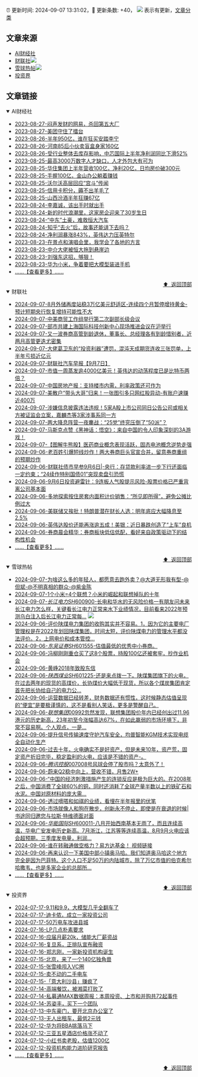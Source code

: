 ##

:alarm_clock: 更新时间: 2024-09-07 13:31:02，:rocket: 更新条数: +40， ![](/assets/dot.png) 表示有更新，[文章分类](/TAGS.md)

## 文章来源

- [AI财经社](#ai财经社)  
- [财联社](#财联社)![](/assets/dot.png)   
- [雪球热帖](#雪球热帖)![](/assets/dot.png)   
- [投资界](#投资界)  

## 文章链接

<details open>
<summary id="ai财经社">
 AI财经社
</summary>


- [2023-08-27-闷声发财的网易，杀回第五大厂](https://www.aicaijing.com.cn/article/18610)  
- [2023-08-27-美团守住了擂台](https://www.aicaijing.com.cn/article/18611)  
- [2023-08-26-半年950亿，谁在狂买安踏李宁](https://www.aicaijing.com.cn/article/18607)  
- [2023-08-26-河南85后小伙卖盲盒身家160亿](https://www.aicaijing.com.cn/article/18608)  
- [2023-08-26-受行业整体去库存影响，中芯国际上半年净利润同比下滑52%](https://www.aicaijing.com.cn/article/18609)  
- [2023-08-25-最高3000万数字人才缺口，人才外包大有可为](https://www.aicaijing.com.cn/article/18601)  
- [2023-08-25-华住集团上半年营收100亿，净利20亿，日均房价破300元](https://www.aicaijing.com.cn/article/18602)  
- [2023-08-25-手握100亿，金山办公躺着赚钱](https://www.aicaijing.com.cn/article/18603)  
- [2023-08-25-沃尔沃高层回应“宫斗”传闻](https://www.aicaijing.com.cn/article/18604)  
- [2023-08-25-信用卡积分，薅不出羊毛了](https://www.aicaijing.com.cn/article/18605)  
- [2023-08-25-山西汾酒半年狂赚67亿](https://www.aicaijing.com.cn/article/18606)  
- [2023-08-24-李嘉诚，该出手时就出手](https://www.aicaijing.com.cn/article/18596)  
- [2023-08-24-新的时代浪潮里，这家房企迎来了30岁生日](https://www.aicaijing.com.cn/article/18597)  
- [2023-08-24-“中东”土豪，难救恒大汽车](https://www.aicaijing.com.cn/article/18598)  
- [2023-08-24-知乎“去火”后，故事还能讲下去吗？](https://www.aicaijing.com.cn/article/18599)  
- [2023-08-24-净利润暴涨843%，英伟达力压英特尔](https://www.aicaijing.com.cn/article/18600)  
- [2023-08-23-在景点和演唱会里，我学会了各地的方言](https://www.aicaijing.com.cn/article/18591)  
- [2023-08-23-中介大佬被恒大拖到悬崖边](https://www.aicaijing.com.cn/article/18592)  
- [2023-08-23-刘强东这招，够狠！](https://www.aicaijing.com.cn/article/18593)  
- [2023-08-23-华为小米，争着要把大模型装进手机](https://www.aicaijing.com.cn/article/18594)  
- [......【查看更多】......](/details/AI财经社.md)

<div align="right"><a href="#文章来源">⬆ &nbsp;返回顶部</a></div>
</details>

<details open>
<summary id="财联社">
 财联社
</summary>


- [2024-09-07-8月外储再度站稳3万亿美元舒适区-连续四个月暂停增持黄金-预计短期央行恢复增持可能性不大](https://www.cls.cn/detail/1792205)  
- [2024-09-07-中美商贸工作组举行第二次副部长级会议](https://www.cls.cn/detail/1792203)  
- [2024-09-07-部市共建上海国际科技创新中心现场推进会议在沪举行](https://www.cls.cn/detail/1792195)  
- [2024-09-07-又一波券商高管到龄退休，董事长、总经理各有到龄惜别者，近两月高管更迭尤密集](https://www.cls.cn/detail/1792033)  
- [2024-09-07-大佬葛卫东的“投资利器”遭罚，混沌天成期货连收三张罚单，上半年亏损近亿元](https://www.cls.cn/detail/1792039)  
- [2024-09-07-财联社汽车早报【9月7日】](https://www.cls.cn/detail/1792013)  
- [2024-09-07-市值一周蒸发逾4000亿美元！英伟达的动荡程度已是比特币两倍？](https://www.cls.cn/detail/1792010)  
- [2024-09-07-中国房地产报：支持楼市内需，利率政策还可作为](https://www.cls.cn/detail/1792014)  
- [2024-09-07-美散户“带头大哥”归来！一张图引多只网红股异动-有账户速赚近400万](https://www.cls.cn/detail/1792034)  
- [2024-09-07-涉嫌信息披露违法违规！5家A股上市公司同日公告公司或相关方被证监会立案，嘉麟杰等3家涉事系同一方](https://www.cls.cn/detail/1792038)  
- [2024-09-07-两大降息阵营一夜鏖战：“25党”终究压倒了“50派”？](https://www.cls.cn/detail/1792089)  
- [2024-09-07-马斯克点赞《黑神话：悟空》：来自中国的令人印象深刻的3A游戏！](https://www.cls.cn/detail/1792103)  
- [2024-09-07-【图解牛熊股】医药商业概念表现活跃，固态电池概念逆势走强](https://www.cls.cn/detail/1792135)  
- [2024-09-06-老百姓引爆短线炒作！两大券商巨头官宣合并，留意券商重组的预期炒作](https://www.cls.cn/detail/1790827)  
- [2024-09-06-财联社债市早参9月6日|-央行：存贷款利率进一步下行还面临一定约束；“24续作特别国债01”突现卖盘引恐慌](https://www.cls.cn/detail/1790761)  
- [2024-09-06-9月6日投资避雷针：9连板人气股提示风险-股票价格已严重背离公司基本面](https://www.cls.cn/detail/1790734)  
- [2024-09-06-多地探索按住房套内面积计价销售：“所见即所得”，避免公摊比例过大](https://www.cls.cn/detail/1790736)  
- [2024-09-06-美联储又挨批！特朗普潜在财长人选：明年底应大幅降息至2.5%](https://www.cls.cn/detail/1790727)  
- [2024-09-06-英伟达股价还能再涨逾五成！美银：近日暴跌创造了“上车”良机](https://www.cls.cn/detail/1790759)  
- [2024-09-06-券商晨会精华：券商板块低估低配，看好来自政策驱动下的结构性机会](https://www.cls.cn/detail/1790746)  
- [......【查看更多】......](/details/财联社.md)

<div align="right"><a href="#文章来源">⬆ &nbsp;返回顶部</a></div>
</details>

<details open>
<summary id="雪球热帖">
 雪球热帖
</summary>


- [2024-09-07-为啥这么多的年轻人，都愿意去跑外卖？@大道无形我有型-@但斌-@不明真相的群众-@紫金陈](https://xueqiu.com/3205938785/303883256)  
- [2024-09-07-1个小米=4个联想？小米的崛起和联想掉队的十年](https://xueqiu.com/9333565636/303886170)  
- [2024-09-07-$长江电力SH600900$-长电和华水的无风险价格一有朋友问未来长江电力怎么样，关键看长江电力正常来水下业绩情况，目前看来2022年预测乌白注入后长江电力正常每...](https://xueqiu.com/7327012631/303879960) ![](/assets/new.png)  
- [2024-09-06-评价陕煤电力集团的收购其实并不容易。1，因为它的主要电厂管理权是在2022年划回陕煤集团，时间太短，评价陕煤电力的管理水平都没法评价。2，上网电价和成本管控...](https://xueqiu.com/7123126150/303865149)  
- [2024-09-06-$东吴证券SH601555$-估值最低的优秀中小券商。](https://xueqiu.com/2241249492/303851184)  
- [2024-09-06-冯柳刚刚重仓买了这8个股票，持股100亿还被套牢，抄作业机会](https://xueqiu.com/3721066380/303835261)  
- [2024-09-06-黄峥2018年致股东信](https://xueqiu.com/8315851674/303800091)  
- [2024-09-06-$陕西煤业SH601225$-还是来点拨一下。陕煤集团旗下的火电，在过去两年的现货的高煤价，长协煤价大幅低于现货，所以各个煤炭集团肯定首先把长协给自己的电力公...](https://xueqiu.com/4111857140/303831447)  
- [2024-09-06-运营数据已经转差，财务数据还有惯性，这时候静态估值呈现的“便宜”是要极谨慎的，这不是看别人笑话，更多是警醒自己。](https://xueqiu.com/1965894836/303810908)  
- [2024-09-06-$联想集团00992$忽然发现，联想集团股价年内已经创出过11.96港元的历史新高，23年初至今涨幅高达67%，在如此羸弱的市场环境下，非常不容易啊。个人观点，一是...](https://xueqiu.com/6615553088/303774963)  
- [2024-09-06-提升信号传输速度守护汽车安全，均普智能KGM技术实现电缆全自动化生产](https://xueqiu.com/1659868687/303769297)  
- [2024-09-06-过去十年，火电确实不是好资产，但是未来10年，资产荒，固定资产折旧完毕，稳定盈利的火电，应该是不错的资产-。](https://xueqiu.com/8790885129/303771325)  
- [2024-09-06-$腾讯控股00700$8号风球会停了股市吗？太意外了！](https://xueqiu.com/1247347556/303766027)  
- [2024-09-06-蔚来Q2稳中向上，营收不错，月售2W+](https://xueqiu.com/1750631962/303761495)  
- [2024-09-06-“中国的经济刺激措施产生的连锁反应是极为巨大的。在2008年之后，中国消费了全球60%的铜，同时还消耗了全球产量半数以上的铁矿石和水泥。中国对原材料的庞大需...](https://xueqiu.com/9333565636/303753669)  
- [2024-09-06-透过嘀嗒和如祺的业绩，看埋在半年报里的伏笔](https://xueqiu.com/8151841495/303800760)  
- [2024-09-06-市场就像人和狗在散步，创新永不停止，即使是在衰退的时候|书途同归邀您与拉斯·特维德面对面](https://xueqiu.com/6323109995/303802590)  
- [2024-09-06-$华能国际SH600011$-八月开始西南基本无雨了，而且连续高温，华电广安发电历史新高。7月浙江，江苏等等连续高温，8月9月火电应该会超预期，三季度发电量，利润...](https://xueqiu.com/2241249492/303850397)  
- [2024-09-06-谁在转融通做空格力？易方达基金！&nbsp;视频链接](https://xueqiu.com/1566609429/303851103)  
- [2024-09-06-再来认识一下美国中部小镇奥马哈。我们知道奥马哈这个地方完全是因为巴菲特。这个人口不足50万的内陆城市，除了万亿市值的伯克希尔哈撒韦，也是多家企业的总部所...](https://xueqiu.com/8056783660/303834648)  
- [......【查看更多】......](/details/雪球热帖.md)

<div align="right"><a href="#文章来源">⬆ &nbsp;返回顶部</a></div>
</details>

<details open>
<summary id="投资界">
 投资界
</summary>


- [2024-07-17-9.11和9.9，大模型几乎全翻车了](https://posts.careerengine.us/p/6697778c44726b29bffa3a09)  
- [2024-07-17-迪卡侬，成立一家投资公司](https://posts.careerengine.us/p/6697778c44726b29bffa3a01)  
- [2024-07-17-50万电车攻进县城](https://posts.careerengine.us/p/6697779c831e1d29eea44253)  
- [2024-07-16-LP几点朴素要求](https://posts.careerengine.us/p/669636a8720ed522248054dc)  
- [2024-07-16-应届月薪20k，储能大厂薪资战](https://posts.careerengine.us/p/669636a8720ed522248054d4)  
- [2024-07-16-复旦系，正排队宣布融资](https://posts.careerengine.us/p/66963699cb38e136a496986c)  
- [2024-07-16-郑志刚，一家新投资机构诞生](https://posts.careerengine.us/p/66963699cb38e136a4969874)  
- [2024-07-15-北京，来了一个140亿独角兽](https://posts.careerengine.us/p/6694db59a0c3ac562b61f9af)  
- [2024-07-15-张雪峰闯入VC圈](https://posts.careerengine.us/p/6694db59a0c3ac562b61f9b7)  
- [2024-07-15-卖不动的二手电车](https://posts.careerengine.us/p/6694db6836b2f1565d9b541a)  
- [2024-07-15-「意大利沙县」赚疯了](https://posts.careerengine.us/p/6694db6836b2f1565d9b5422)  
- [2024-07-14-高端餐饮，被湘菜打败了](https://posts.careerengine.us/p/6693862333c6e710d0bf9dc4)  
- [2024-07-14-私募通MAX数据周报：本周投资、上市和并购共72起事件](https://posts.careerengine.us/p/6693862333c6e710d0bf9dcc)  
- [2024-07-14-苏姿丰，买下一个团队](https://posts.careerengine.us/p/6693861481427510b2b9c123)  
- [2024-07-13-中东豪门，要开北京办公室了](https://posts.careerengine.us/p/66922794a876f80d113b51fe)  
- [2024-07-13-无人出租车，最低2元钱](https://posts.careerengine.us/p/669227b82202ae0dfac5d713)  
- [2024-07-12-华为将BBA挑落马下](https://posts.careerengine.us/p/6690a6c68082df14ead7eaac)  
- [2024-07-12-三亚五星酒店价格涨不动了](https://posts.careerengine.us/p/6690a6c68082df14ead7eaa4)  
- [2024-07-12-小红书卖老股，估值1200亿](https://posts.careerengine.us/p/6690a6b756b00014bcc00e8f)  
- [2024-07-12-投资机构能力进阶研究报告](https://posts.careerengine.us/p/6690a6b756b00014bcc00e87)  
- [......【查看更多】......](/details/投资界.md)

<div align="right"><a href="#文章来源">⬆ &nbsp;返回顶部</a></div>
</details>
